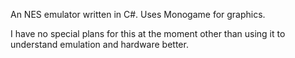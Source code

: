 An NES emulator written in C#. Uses Monogame for graphics.

I have no special plans for this at the moment other than using it to understand emulation and hardware better.
